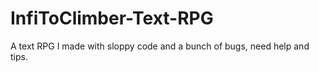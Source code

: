# InfiToClimber-Text-RPG
A text RPG I made with sloppy code and a bunch of bugs, need help and tips.
